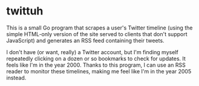 # twittuh

This is a small Go program that scrapes a user's Twitter timeline (using the
simple HTML-only version of the site served to clients that don't support
JavaScript) and generates an RSS feed containing their tweets.

I don't have (or want, really) a Twitter account, but I'm finding myself
repeatedly clicking on a dozen or so bookmarks to check for updates. It feels
like I'm in the year 2000. Thanks to this program, I can use an RSS reader to
monitor these timelines, making me feel like I'm in the year 2005 instead.
